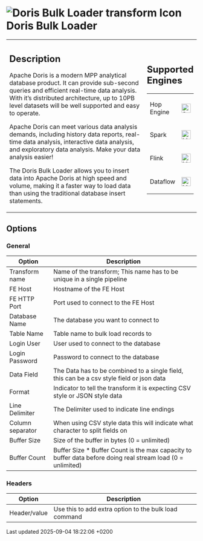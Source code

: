 <div id="header">

# <span class="image image-doc-icon">![Doris Bulk Loader transform Icon](../assets/images/transforms/icons/dorisbulkloader.svg)</span> Doris Bulk Loader

</div>

<div id="content">

<div id="preamble">

<div class="sectionbody">

<table>
<colgroup>
<col style="width: 75%" />
<col style="width: 25%" />
</colgroup>
<tbody>
<tr class="odd">
<td><div class="content">
<div class="sect1">
<h2 id="_description">Description</h2>
<div class="sectionbody">
<div class="paragraph">
<p>Apache Doris is a modern MPP analytical database product. It can provide sub-second queries and efficient real-time data analysis. With it’s distributed architecture, up to 10PB level datasets will be well supported and easy to operate.</p>
</div>
<div class="paragraph">
<p>Apache Doris can meet various data analysis demands, including history data reports, real-time data analysis, interactive data analysis, and exploratory data analysis. Make your data analysis easier!</p>
</div>
<div class="paragraph">
<p>The Doris Bulk Loader allows you to insert data into Apache Doris at high speed and volume, making it a faster way to load data than using the traditional database insert statements.</p>
</div>
</div>
</div>
</div></td>
<td><div class="content">
<div class="sect1">
<h2 id="_supported_engines">Supported Engines</h2>
<div class="sectionbody">
<table>
<tbody>
<tr class="odd">
<td><p>Hop Engine</p></td>
<td><div class="content">
<div class="paragraph">
<p><span class="image"><img src="../assets/images/check_mark.svg" alt="Supported" width="24" /></span></p>
</div>
</div></td>
</tr>
<tr class="even">
<td><p>Spark</p></td>
<td><div class="content">
<div class="paragraph">
<p><span class="image"><img src="../assets/images/question_mark.svg" alt="Maybe Supported" width="24" /></span></p>
</div>
</div></td>
</tr>
<tr class="odd">
<td><p>Flink</p></td>
<td><div class="content">
<div class="paragraph">
<p><span class="image"><img src="../assets/images/question_mark.svg" alt="Maybe Supported" width="24" /></span></p>
</div>
</div></td>
</tr>
<tr class="even">
<td><p>Dataflow</p></td>
<td><div class="content">
<div class="paragraph">
<p><span class="image"><img src="../assets/images/question_mark.svg" alt="Maybe Supported" width="24" /></span></p>
</div>
</div></td>
</tr>
</tbody>
</table>
</div>
</div>
</div></td>
</tr>
</tbody>
</table>

</div>

</div>

<div class="sect1">

## Options

<div class="sectionbody">

<div class="sect2">

### General

| Option           | Description                                                                                                  |
| ---------------- | ------------------------------------------------------------------------------------------------------------ |
| Transform name   | Name of the transform; This name has to be unique in a single pipeline                                       |
| FE Host          | Hostname of the FE Host                                                                                      |
| FE HTTP Port     | Port used to connect to the FE Host                                                                          |
| Database Name    | The database you want to connect to                                                                          |
| Table Name       | Table name to bulk load records to                                                                           |
| Login User       | User used to connect to the database                                                                         |
| Login Password   | Password to connect to the database                                                                          |
| Data Field       | The Data has to be combined to a single field, this can be a csv style field or json data                    |
| Format           | Indicator to tell the transform it is expecting CSV style or JSON style data                                 |
| Line Delimiter   | The Delimiter used to indicate line endings                                                                  |
| Column separator | When using CSV style data this will indicate what character to split fields on                               |
| Buffer Size      | Size of the buffer in bytes (0 = unlimited)                                                                  |
| Buffer Count     | Buffer Size \* Buffer Count is the max capacity to buffer data before doing real stream load (0 = unlimited) |

</div>

<div class="sect2">

### Headers

| Option       | Description                                           |
| ------------ | ----------------------------------------------------- |
| Header/value | Use this to add extra option to the bulk load command |

</div>

</div>

</div>

</div>

<div id="footer">

<div id="footer-text">

Last updated 2025-09-04 18:22:06 +0200

</div>

</div>
